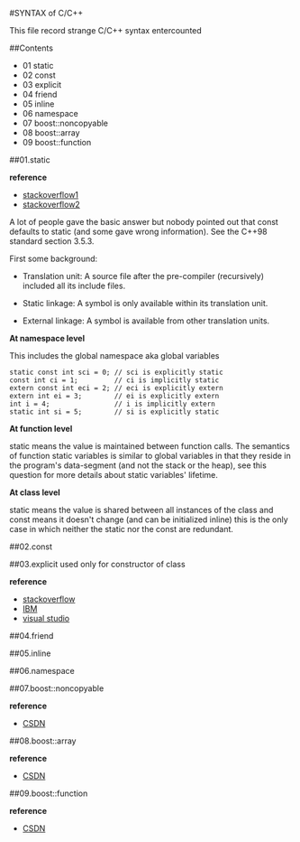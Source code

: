 #SYNTAX of C/C++

 This file record strange C/C++ syntax entercounted

##Contents
 - 01 static 
 - 02 const
 - 03 explicit
 - 04 friend
 - 05 inline
 - 06 namespace
 - 07 boost::noncopyable
 - 08 boost::array
 - 09 boost::function




##01.static

**reference**

- [stackoverflow1](http://stackoverflow.com/questions/177437/const-static)
- [stackoverflow2](http://stackoverflow.com/questions/1312241/using-a-static-const-int-in-a-struct-class)

A lot of people gave the basic answer but nobody pointed out that const 
defaults to static (and some gave wrong information). See the C++98 standard 
section 3.5.3.

First some background:

- Translation unit: A source file after the pre-compiler (recursively) included 
all its include files.

- Static linkage: A symbol is only available within its translation unit.

- External linkage: A symbol is available from other translation units.

**At namespace level**

This includes the global namespace aka global variables

```
static const int sci = 0; // sci is explicitly static
const int ci = 1;         // ci is implicitly static
extern const int eci = 2; // eci is explicitly extern
extern int ei = 3;        // ei is explicitly extern
int i = 4;                // i is implicitly extern
static int si = 5;        // si is explicitly static
```

**At function level**

static means the value is maintained between function calls.
The semantics of function static variables is similar to global variables in 
that they reside in the program's data-segment (and not the stack or the heap),
see this question for more details about static variables' lifetime.

**At class level**

static means the value is shared between all instances of the class and const 
means it doesn't change (and can be initialized inline) this is the only case 
in which neither the static nor the const are redundant.

##02.const

##03.explicit
used only for constructor of class

**reference**
- [stackoverflow](http://stackoverflow.com/questions/121162/what-does-the-explicit-keyword-in-c-mean)
- [IBM](http://publib.boulder.ibm.com/infocenter/comphelp/v8v101/index.jsp?topic=%2Fcom.ibm.xlcpp8a.doc%2Flanguage%2Fref%2Fexplicit_keyword.htm)
- [visual studio](http://msdn.microsoft.com/en-us/library/vstudio/h1y7x448.aspx)

##04.friend

##05.inline

##06.namespace

##07.boost::noncopyable

**reference**

- [CSDN](http://blog.csdn.net/huang_xw/article/details/8248960)

##08.boost::array

**reference**

- [CSDN](http://blog.csdn.net/huang_xw/article/details/8248361)

##09.boost::function

**reference**

- [CSDN](http://blog.csdn.net/huang_xw/article/details/8249278)

